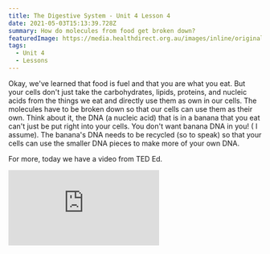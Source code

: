 ```yaml
---
title: The Digestive System - Unit 4 Lesson 4
date: 2021-05-03T15:13:39.728Z
summary: How do molecules from food get broken down?
featuredImage: https://media.healthdirect.org.au/images/inline/original/digestive-system-illustration-26535a.gif
tags:
  - Unit 4
  - Lessons
---
```

Okay, we've learned that food is fuel and that you are what you eat. But your cells don't just take the carbohydrates, lipids, proteins, and nucleic acids from the things we eat and directly use them as own in our cells. The molecules have to be broken down so that our cells can use them as their own. Think about it, the DNA (a nucleic acid) that is in a banana that you eat can't just be put right into your cells. You don't want banana DNA in you! ( I assume). The banana's DNA needs to be recycled (so to speak) so that your cells can use the smaller DNA pieces to make more of your own DNA.

For more, today we have a video from TED Ed.

<div class="youtube-container"><iframe class="responsive-iframe" src="https://www.youtube.com/embed/Og5xAdC8EUI" frameborder="0" allow="accelerometer; autoplay; clipboard-write; encrypted-media; gyroscope; picture-in-picture" allowfullscreen></iframe></div>